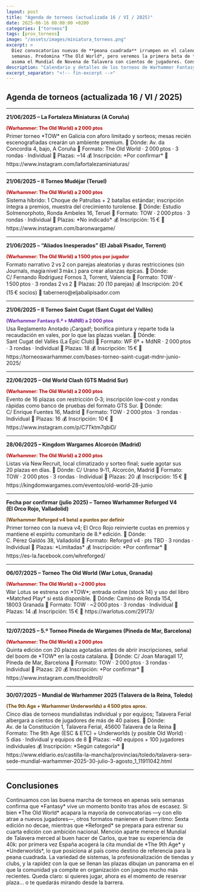 ```yaml
---
layout: post
title: "Agenda de torneos (actualizada 16 / VI / 2025)"
date: 2025-06-16 00:00:00 +0200
categories: ["torneos"]
tags: [prox_torneos]
image: "/assets/images/miniatura_torneos.png"
excerpt: >
  Diez convocatorias nuevas de **peana cuadrada** irrumpen en el calendario español para las próximas seis
  semanas. Predomina *The Old World*, pero veremos la primera beta de **Reforged v4** en Valladolid y ya
  asoma el Mundial de Novena de Talavera con cientos de jugadores. Consulta la agenda y asegura tu plaza.
description: "Calendario y detalles de los torneos de Warhammer Fantasy —The Old World, Sexta Edición y Reforged— en España entre el 21 de junio y el 31 de julio de 2025."
excerpt_separator: "<!-- fin-excerpt -->"
---
```

## Agenda de torneos (actualizada 16 / VI / 2025)
---

**21/06/2025 – La Fortaleza Miniaturas (A Coruña)**
<p style="margin:0.15em 0 0.4em; color:#b30000; font-weight:bold; font-size:0.9em;">
(Warhammer: The Old World) a 2 000 ptos
</p>
Primer torneo *TOW* en Galicia con aforo limitado y sorteos; mesas recién escenografiadas crearán un ambiente premium.
📍 Dónde: Av. da Concordia 4, bajo, A Coruña
🎯 Formato: The Old World · 2 000 ptos · 3 rondas · Individual
👥 Plazas: ~14
💰 Inscripción: *Por confirmar*
🔗 https://www.instagram.com/lafortalezaminiaturas/

---

**21/06/2025 – II Torneo Mudéjar (Teruel)**
<p style="margin:0.15em 0 0.4em; color:#b30000; font-weight:bold; font-size:0.9em;">
(Warhammer: The Old World) a 2 000 ptos
</p>
Sistema híbrido: 1 Choque de Patrullas + 2 batallas estándar; inscripción íntegra a premios, muestra del crecimiento turolense.
📍 Dónde: Estudio Solmenorphoto, Ronda Ambeles 16, Teruel
🎯 Formato: TOW · 2 000 ptos · 3 rondas · Individual
👥 Plazas: *No indicado*
💰 Inscripción: 15 €
🔗 https://www.instagram.com/baronwargame/

---

**21/06/2025 – “Aliados Inesperados” (El Jabalí Pisador, Torrent)**
<p style="margin:0.15em 0 0.4em; color:#b30000; font-weight:bold; font-size:0.9em;">
(Warhammer: The Old World) a 1 500 ptos por jugador
</p>
Formato narrativo 2 vs 2 con parejas aleatorias y duras restricciones (sin Journals, magia nivel 3 máx.) para crear alianzas épicas.
📍 Dónde: C/ Fernando Rodríguez Fornos 3, Torrent, Valencia
🎯 Formato: TOW · 1 500 ptos · 3 rondas 2 vs 2
👥 Plazas: 20 (10 parejas)
💰 Inscripción: 20 € (15 € socios)
🔗 tabernero@eljabalipisador.com

---

**21/06/2025 – II Torneo Saint Cugat (Sant Cugat del Vallès)**
<p style="margin:0.15em 0 0.4em; color:#6828a8; font-weight:bold; font-size:0.9em;">
(Warhammer Fantasy 6.ª + MdNR) a 2 000 ptos
</p>
Usa Reglamento Anotado ¡Cargad!; bonifica pintura y reparte toda la recaudación en vales, por lo que las plazas vuelan. 
📍 Dónde: Sant Cugat del Vallès (La Épic Club)
🎯 Formato: WF 6ª + MdNR · 2 000 ptos · 3 rondas · Individual
👥 Plazas: 18
💰 Inscripción: 15 €
🔗 https://torneoswarhammer.com/bases-torneo-saint-cugat-mdnr-junio-2025/

---

**22/06/2025 – Old World Clash (GTS Madrid Sur)**
<p style="margin:0.15em 0 0.4em; color:#b30000; font-weight:bold; font-size:0.9em;">
(Warhammer: The Old World) a 2 000 ptos
</p>
Evento de 16 plazas con restricción 0‑3; inscripción low‑cost y rondas rápidas como banco de pruebas del formato GTS Sur.
📍 Dónde: C/ Enrique Fuentes 16, Madrid
🎯 Formato: TOW · 2 000 ptos · 3 rondas · Individual
👥 Plazas: 16
💰 Inscripción: 10 €
🔗 https://www.instagram.com/p/C7Tktm7qbiD/

---

**28/06/2025 – Kingdom Wargames Alcorcón (Madrid)**
<p style="margin:0.15em 0 0.4em; color:#b30000; font-weight:bold; font-size:0.9em;">
(Warhammer: The Old World) a 2 000 ptos
</p>
Listas vía New Recruit, local climatizado y sorteo final; suele agotar sus 20 plazas en días.
📍 Dónde: C/ Urano 9‑11, Alcorcón, Madrid
🎯 Formato: TOW · 2 000 ptos · 3 rondas · Individual
👥 Plazas: 20
💰 Inscripción: 15 €
🔗 https://kingdomwargames.com/eventos/old-world-28-junio

---

**Fecha por confirmar (julio 2025) – Torneo Warhammer Reforged V4 (El Orco Rojo, Valladolid)**
<p style="margin:0.15em 0 0.4em; color:#6b3e00; font-weight:bold; font-size:0.9em;">
(Warhammer Reforged v4 beta) a puntos por definir
</p>
Primer torneo con la nueva v4; El Orco Rojo reinvierte cuotas en premios y mantiene el espíritu comunitario de 8.ª edición.
📍 Dónde: C. Pérez Galdós 38, Valladolid
🎯 Formato: Reforged v4 · pts TBD · 3 rondas · Individual
👥 Plazas: *Limitadas*
💰 Inscripción: *Por confirmar*
🔗 https://es-la.facebook.com/whreforged/

---

**06/07/2025 – Torneo The Old World (War Lotus, Granada)**
<p style="margin:0.15em 0 0.4em; color:#b30000; font-weight:bold; font-size:0.9em;">
(Warhammer: The Old World) a ~2 000 ptos
</p>
War Lotus se estrena con *TOW*; entrada online (stock 14) y uso del libro *Matched Play* si está disponible.
📍 Dónde: Camino de Ronda 154, 18003 Granada
🎯 Formato: TOW · ~2 000 ptos · 3 rondas · Individual
👥 Plazas: 14
💰 Inscripción: 15 €
🔗 https://warlotus.com/29173/

---

**12/07/2025 – 5.º Torneo Pineda de Wargames (Pineda de Mar, Barcelona)**
<p style="margin:0.15em 0 0.4em; color:#b30000; font-weight:bold; font-size:0.9em;">
(Warhammer: The Old World) a 2 000 ptos
</p>
Quinta edición con 20 plazas agotadas antes de abrir inscripciones, señal del boom de *TOW* en la costa catalana.
📍 Dónde: C/ Joan Maragall 17, Pineda de Mar, Barcelona
🎯 Formato: TOW · 2 000 ptos · 3 rondas · Individual
👥 Plazas: 20
💰 Inscripción: *Por confirmar*
🔗 https://www.instagram.com/theoldtroll/

---

**30/07/2025 – Mundial de Warhammer 2025 (Talavera de la Reina, Toledo)**
<p style="margin:0.15em 0 0.4em; color:#6b3e00; font-weight:bold; font-size:0.9em;">
(The 9th Age + Warhammer Underworlds) a 4 500 ptos aprox.
</p>
Cinco días de torneos mundialistas individual y por equipos; Talavera Ferial albergará a cientos de jugadores de más de 40 países.
📍 Dónde: Av. de la Constitución 1, Talavera Ferial, 45600 Talavera de la Reina
🎯 Formato: The 9th Age (ESC & ETC) + Underworlds (y posible Old World) · 5 días · Individual y equipos de 8
👥 Plazas: ~40 equipos + 100 jugadores individuales
💰 Inscripción: *Según categoría*
🔗 https://www.eldiario.es/castilla-la-mancha/provincias/toledo/talavera-sera-sede-mundial-warhammer-2025-30-julio-3-agosto_1_11911042.html

---

## Conclusiones
<div class="conclusiones" markdown="1">
Continuamos con las buena marcha de torneos en apenas seis semanas confirma que *Fantasy* vive un momento bonito tras años de escasez.
Si bien *The Old World* acapara la mayoría de convocatorias —y con ello atrae a nuevos jugadores—, otros formatos manienen el buen ritmo: Sexta edición no decae, mientras que *Reforged* se prepara para estrenar su cuarta edición con ambición nacional.
Mención aparte merece el Mundial de Talavera merced al buen hacer de Carlos, que trae su experiencia de 40k: por primera vez España acogerá la cita mundial de *The 9th Age* y *Underworlds*, lo que posiciona al país como destino de referencia para la peana cuadrada.
La variedad de sistemas, la profesionalización de tiendas y clubs, y la rapidez con la que se llenan las plazas dibujan un panorama en el que la comunidad ya compite en organización con juegos mucho más recientes.
Queda claro: si quieres jugar, ahora es el momento de reservar plaza… o te quedarás mirando desde la barrera.
</div>
